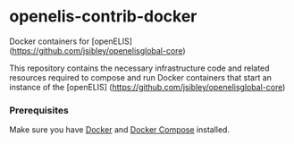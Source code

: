 # openelis-contrib-docker
Docker containers for [openELIS] (https://github.com/jsibley/openelisglobal-core)

This repository contains the necessary infrastructure code and related resources required to compose and run Docker containers that start an instance of the [openELIS] (https://github.com/jsibley/openelisglobal-core)

### Prerequisites

Make sure you have [Docker](https://docs.docker.com/) and [Docker Compose](https://docs.docker.com/compose/install/) installed.
